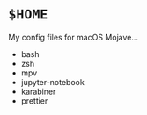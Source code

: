 # `$HOME`

My config files for macOS Mojave...
- bash
- zsh
- mpv
- jupyter-notebook
- karabiner
- prettier
